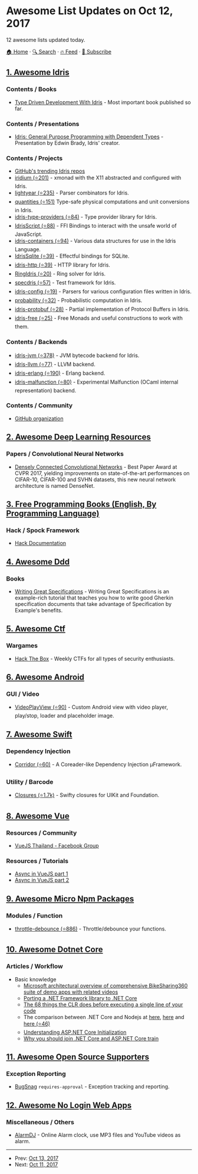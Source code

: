 # Awesome List Updates on Oct 12, 2017

12 awesome lists updated today.

[🏠 Home](/README.md) · [🔍 Search](https://www.trackawesomelist.com/search/) · [🔥 Feed](https://www.trackawesomelist.com/rss.xml) · [📮 Subscribe](https://trackawesomelist.us17.list-manage.com/subscribe?u=d2f0117aa829c83a63ec63c2f&id=36a103854c)



## [1. Awesome Idris](/content/joaomilho/awesome-idris/README.md)

### Contents / Books

*   [Type Driven Development With Idris](https://www.manning.com/books/type-driven-development-with-idris) - Most important book published so far.

### Contents / Presentations

*   [Idris: General Purpose Programming with Dependent Types](https://www.youtube.com/watch?v=vkIlW797JN8) - Presentation by Edwin Brady, Idris' creator.

### Contents / Projects

*   [GitHub's trending Idris repos](https://github.com/trending/idris)
*   [iridium (⭐201)](https://github.com/puffnfresh/iridium) - xmonad with the X11 abstracted and configured with Idris.
*   [lightyear (⭐235)](https://github.com/ziman/lightyear) - Parser combinators for Idris.
*   [quantities (⭐151)](https://github.com/timjb/quantities) Type-safe physical computations and unit conversions in Idris.
*   [idris-type-providers (⭐84)](https://github.com/david-christiansen/idris-type-providers) - Type provider library for Idris.
*   [IdrisScript (⭐88)](https://github.com/idris-hackers/IdrisScript) - FFI Bindings to interact with the unsafe world of JavaScript.
*   [idris-containers (⭐94)](https://github.com/jfdm/idris-containers) - Various data structures for use in the Idris Language.
*   [IdrisSqlite (⭐39)](https://github.com/david-christiansen/IdrisSqlite) - Effectful bindings for SQLite.
*   [idris-http (⭐39)](https://github.com/uwap/idris-http) - HTTP library for Idris.
*   [RingIdris (⭐20)](https://github.com/FranckS/RingIdris) - Ring solver for Idris.
*   [specdris (⭐57)](https://github.com/pheymann/specdris) - Test framework for Idris.
*   [idris-config (⭐19)](https://github.com/jfdm/idris-config) - Parsers for various configuration files written in Idris.
*   [probability (⭐32)](https://github.com/BlackBrane/probability) - Probabilistic computation in Idris.
*   [idris-protobuf (⭐28)](https://github.com/google/idris-protobuf) - Partial implementation of Protocol Buffers in Idris.
*   [idris-free (⭐25)](https://github.com/idris-hackers/idris-free) - Free Monads and useful constructions to work with them.

### Contents / Backends

*   [idris-jvm (⭐378)](https://github.com/mmhelloworld/idris-jvm) - JVM bytecode backend for Idris.
*   [idris-llvm (⭐77)](https://github.com/idris-hackers/idris-llvm) - LLVM backend.
*   [idris-erlang (⭐190)](https://github.com/lenary/idris-erlang) - Erlang backend.
*   [idris-malfunction (⭐80)](https://github.com/stedolan/idris-malfunction) - Experimental Malfunction (OCaml internal representation) backend.

### Contents / Community

*   [GitHub organization](https://github.com/idris-hackers)

## [2. Awesome Deep Learning Resources](/content/guillaume-chevalier/Awesome-Deep-Learning-Resources/README.md)

### Papers / Convolutional Neural Networks

*   [Densely Connected Convolutional Networks](https://arxiv.org/pdf/1608.06993.pdf) - Best Paper Award at CVPR 2017, yielding improvements on state-of-the-art performances on CIFAR-10, CIFAR-100 and SVHN datasets, this new neural network architecture is named DenseNet.

## [3. Free Programming Books (English, By Programming Language)](/content/EbookFoundation/free-programming-books/README.md)

### Hack / Spock Framework

*   [Hack Documentation](https://docs.hhvm.com/hack/)

## [4. Awesome Ddd](/content/heynickc/awesome-ddd/README.md)

### Books

*   [Writing Great Specifications](https://www.manning.com/books/writing-great-specifications) - Writing Great Specifications is an example-rich tutorial that teaches you how to write good Gherkin specification documents that take advantage of Specification by Example's benefits.

## [5. Awesome Ctf](/content/apsdehal/awesome-ctf/README.md)

### Wargames

*   [Hack The Box](https://www.hackthebox.eu) - Weekly CTFs for all types of security enthusiasts.

## [6. Awesome Android](/content/JStumpp/awesome-android/README.md)

### GUI / Video

*   [VideoPlayView (⭐90)](https://github.com/MarcinMoskala/VideoPlayView) - Custom Android view with video player, play/stop, loader and placeholder image.

## [7. Awesome Swift](/content/matteocrippa/awesome-swift/README.md)

### Dependency Injection

*   [Corridor (⭐60)](https://github.com/symentis/Corridor) - A Coreader-like Dependency Injection μFramework.

### Utility / Barcode

*   [Closures (⭐1.7k)](https://github.com/vhesener/Closures) - Swifty closures for UIKit and Foundation.

## [8. Awesome Vue](/content/vuejs/awesome-vue/README.md)

### Resources / Community

*   [VueJS Thailand - Facebook Group](https://www.facebook.com/groups/VuejsThailand/)

### Resources / Tutorials

*   [Async in VueJS part 1](https://medium.com/js-dojo/async-in-vue-js-part-1-28d96f751a2e)
*   [Async in VueJS part 2](https://medium.com/js-dojo/async-in-vuejs-part-2-45e81c836e38)

## [9. Awesome Micro Npm Packages](/content/parro-it/awesome-micro-npm-packages/README.md)

### Modules / Function

*   [throttle-debounce (⭐886)](https://github.com/niksy/throttle-debounce) - Throttle/debounce your functions.

## [10. Awesome Dotnet Core](/content/thangchung/awesome-dotnet-core/README.md)

### Articles / Workflow

*   Basic knowledge
    *   [Microsoft architectural overview of comprehensive BikeSharing360 suite of demo apps with related videos](https://blogs.msdn.microsoft.com/visualstudio/2016/12/14/connectdemos-2016-bikesharing360-on-github/)
    *   [Porting a .NET Framework library to .NET Core](https://www.codeproject.com/Articles/1190475/Porting-a-NET-Framework-library-to-NET-Core)
    *   [The 68 things the CLR does before executing a single line of your code](http://mattwarren.org/2017/02/07/The-68-things-the-CLR-does-before-executing-a-single-line-of-your-code/)
    *   The comparison between .NET Core and Nodejs at [here](https://manuel-rauber.com/2016/03/07/node-js-asp-net-core-1-0-a-usage-comparison/), [here](https://gist.github.com/ilyaigpetrov/f6df3e6f825ae1b5c7e2) and [here (⭐46)](https://github.com/thinktecture/nodejs-aspnetcore-webapi)
    *   [Understanding ASP.NET Core Initialization](http://developer.telerik.com/featured/understanding-asp-net-core-initialization/)
    *   [Why you should join .NET Core and ASP.NET Core train](https://codingblast.com/why-you-should-join-asp-net-core/)

## [11. Awesome Open Source Supporters](/content/zachflower/awesome-open-source-supporters/README.md)

### Exception Reporting

*   [BugSnag](https://www.bugsnag.com/) `requires-approval` - Exception tracking and reporting.

## [12. Awesome No Login Web Apps](/content/aviaryan/awesome-no-login-web-apps/README.md)

### Miscellaneous / Others

*   [AlarmDJ](https://alarmdj.com) - Online Alarm clock, use MP3 files and YouTube videos as alarm.

---

- Prev: [Oct 13, 2017](/content/2017/10/13/README.md)
- Next: [Oct 11, 2017](/content/2017/10/11/README.md)